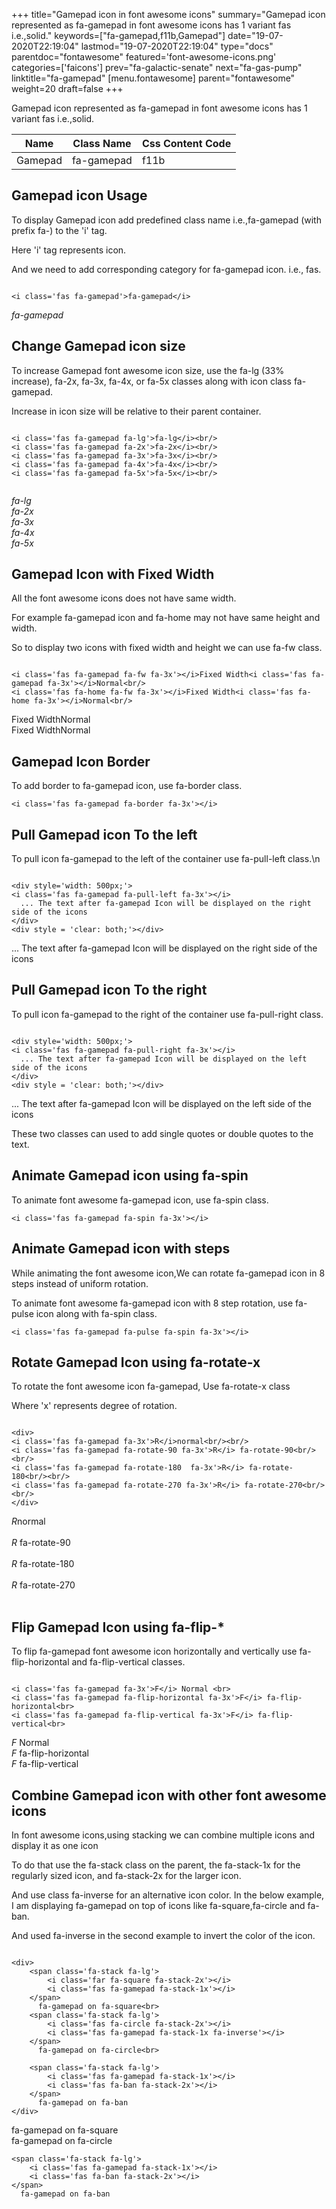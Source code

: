 +++
title="Gamepad icon in font awesome icons"
summary="Gamepad icon represented as fa-gamepad in font awesome icons has 1 variant fas i.e.,solid."
keywords=["fa-gamepad,f11b,Gamepad"]
date="19-07-2020T22:19:04"
lastmod="19-07-2020T22:19:04"
type="docs"
parentdoc="fontawesome"
featured='font-awesome-icons.png'
categories=['faicons']
prev="fa-galactic-senate"
next="fa-gas-pump"
linktitle="fa-gamepad"
[menu.fontawesome]
parent="fontawesome"
weight=20
draft=false
+++


Gamepad icon represented as fa-gamepad in font awesome icons has 1 variant fas i.e.,solid.

<div class='table-responsive'><table class='table'><thead><tr><th>Name</th><th>Class Name</th><th>Css Content Code</th></tr></thead><tbody><tr><td>Gamepad</td><td>fa-gamepad</td><td>f11b</td></tr></tbody></table></div>



## Gamepad icon Usage

To display Gamepad icon add predefined class name i.e.,fa-gamepad (with prefix fa-) to the 'i' tag.

Here 'i' tag represents icon.

And we need to add corresponding category for fa-gamepad icon. i.e., fas.


```

<i class='fas fa-gamepad'>fa-gamepad</i>
```

<i class='fas fa-gamepad'>fa-gamepad</i>




## Change Gamepad icon size
To increase Gamepad font awesome icon size, use the fa-lg (33% increase), fa-2x, fa-3x, fa-4x, or fa-5x classes along with icon class fa-gamepad.

Increase in icon size will be relative to their parent container. 

```

<i class='fas fa-gamepad fa-lg'>fa-lg</i><br/>
<i class='fas fa-gamepad fa-2x'>fa-2x</i><br/>
<i class='fas fa-gamepad fa-3x'>fa-3x</i><br/>
<i class='fas fa-gamepad fa-4x'>fa-4x</i><br/>
<i class='fas fa-gamepad fa-5x'>fa-5x</i><br/>
            
```

<i class='fas fa-gamepad fa-lg'>fa-lg</i><br/>
<i class='fas fa-gamepad fa-2x'>fa-2x</i><br/>
<i class='fas fa-gamepad fa-3x'>fa-3x</i><br/>
<i class='fas fa-gamepad fa-4x'>fa-4x</i><br/>
<i class='fas fa-gamepad fa-5x'>fa-5x</i><br/>
            



## Gamepad Icon with Fixed Width 

All the font awesome icons does not have same width.

For example fa-gamepad icon and fa-home may not have same height and width.

So to display two icons with fixed width and height we can use fa-fw class.


```

<i class='fas fa-gamepad fa-fw fa-3x'></i>Fixed Width<i class='fas fa-gamepad fa-3x'></i>Normal<br/>
<i class='fas fa-home fa-fw fa-3x'></i>Fixed Width<i class='fas fa-home fa-3x'></i>Normal<br/>
```

<i class='fas fa-gamepad fa-fw fa-3x'></i>Fixed Width<i class='fas fa-gamepad fa-3x'></i>Normal<br/>
<i class='fas fa-home fa-fw fa-3x'></i>Fixed Width<i class='fas fa-home fa-3x'></i>Normal<br/>



## Gamepad Icon Border 

To add border to fa-gamepad icon, use fa-border class.


```
<i class='fas fa-gamepad fa-border fa-3x'></i>

```
<i class='fas fa-gamepad fa-border fa-3x'></i>





## Pull Gamepad icon To the left

To pull icon fa-gamepad to the left of the container use fa-pull-left class.\n

```

<div style='width: 500px;'>
<i class='fas fa-gamepad fa-pull-left fa-3x'></i>
  ... The text after fa-gamepad Icon will be displayed on the right side of the icons
</div>
<div style = 'clear: both;'></div>
```

<div style='width: 500px;'>
<i class='fas fa-gamepad fa-pull-left fa-3x'></i>
  ... The text after fa-gamepad Icon will be displayed on the right side of the icons
</div>
<div style = 'clear: both;'></div>




## Pull Gamepad icon To the right
To pull icon fa-gamepad to the right of the container use fa-pull-right class.

```

<div style='width: 500px;'>
<i class='fas fa-gamepad fa-pull-right fa-3x'></i>
  ... The text after fa-gamepad Icon will be displayed on the left side of the icons
</div>
<div style = 'clear: both;'></div>
```

<div style='width: 500px;'>
<i class='fas fa-gamepad fa-pull-right fa-3x'></i>
  ... The text after fa-gamepad Icon will be displayed on the left side of the icons
</div>
<div style = 'clear: both;'></div>

These two classes can used to add single quotes or double quotes to the text.


## Animate Gamepad icon using fa-spin
To animate font awesome fa-gamepad icon, use fa-spin class.

```
<i class='fas fa-gamepad fa-spin fa-3x'></i>
```
<i class='fas fa-gamepad fa-spin fa-3x'></i>




## Animate Gamepad icon with steps
While animating the font awesome icon,We can rotate fa-gamepad icon in 8 steps instead of uniform rotation.

To animate font awesome fa-gamepad icon with 8 step rotation, use fa-pulse icon along with fa-spin class.


```
<i class='fas fa-gamepad fa-pulse fa-spin fa-3x'></i>

```
<i class='fas fa-gamepad fa-pulse fa-spin fa-3x'></i>





## Rotate Gamepad Icon using fa-rotate-x
To rotate the font awesome icon fa-gamepad, Use fa-rotate-x class

Where 'x' represents degree of rotation.


```

<div>
<i class='fas fa-gamepad fa-3x'>R</i>normal<br/><br/>
<i class='fas fa-gamepad fa-rotate-90 fa-3x'>R</i> fa-rotate-90<br/><br/> 
<i class='fas fa-gamepad fa-rotate-180  fa-3x'>R</i> fa-rotate-180<br/><br/> 
<i class='fas fa-gamepad fa-rotate-270 fa-3x'>R</i> fa-rotate-270<br/><br/>
</div>
```

<div>
<i class='fas fa-gamepad fa-3x'>R</i>normal<br/><br/>
<i class='fas fa-gamepad fa-rotate-90 fa-3x'>R</i> fa-rotate-90<br/><br/> 
<i class='fas fa-gamepad fa-rotate-180  fa-3x'>R</i> fa-rotate-180<br/><br/> 
<i class='fas fa-gamepad fa-rotate-270 fa-3x'>R</i> fa-rotate-270<br/><br/>
</div>




## Flip Gamepad Icon using fa-flip-*
To flip fa-gamepad font awesome icon horizontally and vertically use fa-flip-horizontal and fa-flip-vertical classes. 

```

<i class='fas fa-gamepad fa-3x'>F</i> Normal <br>
<i class='fas fa-gamepad fa-flip-horizontal fa-3x'>F</i> fa-flip-horizontal<br>
<i class='fas fa-gamepad fa-flip-vertical fa-3x'>F</i> fa-flip-vertical<br>
```

<i class='fas fa-gamepad fa-3x'>F</i> Normal <br>
<i class='fas fa-gamepad fa-flip-horizontal fa-3x'>F</i> fa-flip-horizontal<br>
<i class='fas fa-gamepad fa-flip-vertical fa-3x'>F</i> fa-flip-vertical<br>




## Combine Gamepad icon with other font awesome icons
In font awesome icons,using stacking we can combine multiple icons and display it as one icon 

To do that use the fa-stack class on the parent, the fa-stack-1x for the regularly sized icon, and fa-stack-2x for the larger icon.

And use class fa-inverse for an alternative icon color. 
In the below example, I am displaying fa-gamepad on top of icons like fa-square,fa-circle and fa-ban.

And used fa-inverse in the second example to invert the color of the icon.

```

<div>
    <span class='fa-stack fa-lg'>
        <i class='far fa-square fa-stack-2x'></i>
        <i class='fas fa-gamepad fa-stack-1x'></i>
    </span>
      fa-gamepad on fa-square<br>
    <span class='fa-stack fa-lg'>
        <i class='fas fa-circle fa-stack-2x'></i>
        <i class='fas fa-gamepad fa-stack-1x fa-inverse'></i>
    </span>
      fa-gamepad on fa-circle<br>

    <span class='fa-stack fa-lg'>
        <i class='fas fa-gamepad fa-stack-1x'></i>
        <i class='fas fa-ban fa-stack-2x'></i>
    </span>
      fa-gamepad on fa-ban
</div>
```

<div>
    <span class='fa-stack fa-lg'>
        <i class='far fa-square fa-stack-2x'></i>
        <i class='fas fa-gamepad fa-stack-1x'></i>
    </span>
      fa-gamepad on fa-square<br>
    <span class='fa-stack fa-lg'>
        <i class='fas fa-circle fa-stack-2x'></i>
        <i class='fas fa-gamepad fa-stack-1x fa-inverse'></i>
    </span>
      fa-gamepad on fa-circle<br>

    <span class='fa-stack fa-lg'>
        <i class='fas fa-gamepad fa-stack-1x'></i>
        <i class='fas fa-ban fa-stack-2x'></i>
    </span>
      fa-gamepad on fa-ban
</div>






